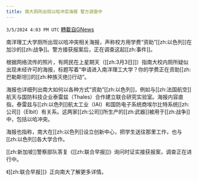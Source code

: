 ```yaml
---
title: 南大厕所出现以哈冲突海报 警方调查中
---
```

`3/5/2024 4:03 PM UTC` [轉載自GNews](https://gnews.org/articles/2367732)

南洋理工大学厕所出现以哈冲突相关海报，声称校方用学费“资助”[[zh:以色列]]在加沙的[[zh:战争]]。警方接获报案后，正在调查这起[[zh:事件]]。

根据网络流传的照片，有网民在上星期天（[[zh:3月3日]]）指南大校内厕所疑似出现未经许可的海报，标题写着“申请进入南洋理工大学？你的学费正在资助[[zh:巴勒斯坦]]的[[zh:种族灭绝]]行动”。

海报也详细列出南大如何以各种方式“资助”[[zh:以色列]]，例如与[[zh:法国航空]]航天与国防科技企业泰雷兹（Thales）合作建立联合研究实验室。海报内容直指，泰雷兹与[[zh:以色列]]航太工业（IAI）和国防电子系统商埃尔比特系统[[zh:公司]]（Elbit）有关系。这两家[[zh:公司]]所生产的[[zh:武器]]被用于[[zh:战争]]中，包括以哈冲突。

海报也指称，南大在[[zh:以色列]]设立创新中心，把学生送往那里工作，也与[[zh:以色列]]各大学合作。

[[zh:新加坡]]警察部队答复《[[zh:联合早报]]》询问时证实接获报案，调查正在进行中。

《[[zh:联合早报]]》正向南大了解更多详情。
